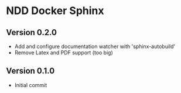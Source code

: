 # NDD Docker Sphinx

## Version 0.2.0

- Add and configure documentation watcher with 'sphinx-autobuild'
- Remove Latex and PDF support (too big)

## Version 0.1.0

- Initial commit
